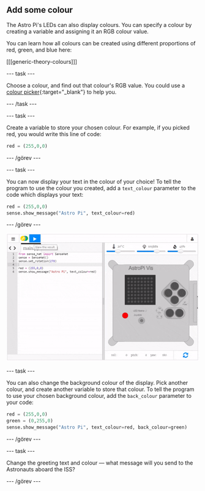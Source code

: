 ## Add some colour

The Astro Pi's LEDs can also display colours. You can specify a colour by creating a variable and assigning it an RGB colour value.

You can learn how all colours can be created using different proportions of red, green, and blue here:

[[[generic-theory-colours]]]

\--- task \---

Choose a colour, and find out that colour's RGB value. You could use a [colour picker](https://www.w3schools.com/colors/colors_rgb.asp){:target="_blank"} to help you.

\--- /task \---

\--- task \---

Create a variable to store your chosen colour. For example, if you picked red, you would write this line of code:

```python
red = (255,0,0)
```

\--- /görev \---

\--- task \---

You can now display your text in the colour of your choice! To tell the program to use the colour you created, add a `text_colour` parameter to the code which displays your text:

```python
red = (255,0,0)
sense.show_message("Astro Pi", text_colour=red)
```

\--- /görev \---

![show message in color](images/show-message-color.gif)

\--- task \---

You can also change the background colour of the display. Pick another colour, and create another variable to store that colour. To tell the program to use your chosen background colour, add the `back_colour` parameter to your code:

```python
red = (255,0,0)
green = (0,255,0)
sense.show_message("Astro Pi", text_colour=red, back_colour=green)
```

\--- /görev \---

\--- task \---

Change the greeting text and colour — what message will you send to the Astronauts aboard the ISS?

\--- /görev \---
